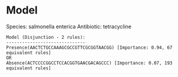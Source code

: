 
# Model

Species: salmonella enterica
Antibiotic: tetracycline

```
Model (Disjunction - 2 rules):
------------------------------
Presence(AACTCTGCCAAAGCGCCGTTCGCGGTAACGG) [Importance: 0.94, 67 equivalent rules]
OR
Absence(ACTCCCCGGCCTCCACGGTGAACGACAGCCC) [Importance: 0.07, 193 equivalent rules]

```


